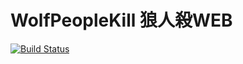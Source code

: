 # WolfPeopleKill 狼人殺WEB

[![Build Status](https://travis-ci.com/WolfKillPeople/WolfPeopleKill.svg?branch=master)](https://travis-ci.com/WolfKillPeople/WolfPeopleKill)

